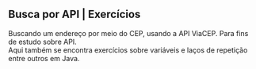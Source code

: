 ## Busca por API | Exercícios

Buscando um endereço por meio do CEP, usando a API ViaCEP. Para fins de estudo sobre API. </br> 
Aqui também se encontra exercícios sobre variáveis e laços de repetição entre outros em Java.
